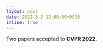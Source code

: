 ```yaml
---
layout: post
date: 2022-3-2 12:00:00+0530
inline: true
---
```

 
Two papers accepted to **CVPR 2022**.